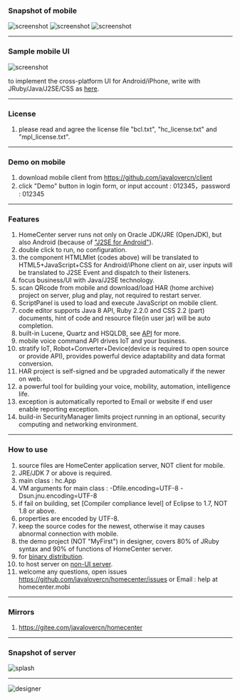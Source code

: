 ### Snapshot of mobile
![screenshot](http://homecenter.mobi/images/sc6.png)
![screenshot](http://homecenter.mobi/images/sc_mlet_bg.png)
![screenshot](http://homecenter.mobi/images/sc8.png)

***
### Sample mobile UI
![screenshot](http://homecenter.mobi/images/sc_mlet.png)

to implement the cross-platform UI for Android/iPhone, write with JRuby/Java/J2SE/CSS as [here](https://github.com/javalovercn/homecenter/blob/master/docs/develop%20cloud%20app%20with%20J2SE%2BCSS%20for%20iPhone%20and%20Android.md).

***
### License
1. please read and agree the license file "bcl.txt", "hc_license.txt" and "mpl_license.txt".

***
### Demo on mobile
1. download mobile client from https://github.com/javalovercn/client
2. click "Demo" button in login form, or input account : 012345，password : 012345

***
### Features

1. HomeCenter server runs not only on Oracle JDK/JRE (OpenJDK), but also Android (because of ["J2SE for Android"](https://github.com/javalovercn/j2se_for_android)).
2. double click to run, no configuration.
3. the component HTMLMlet (codes above) will be translated to HTML5+JavaScript+CSS for Android/iPhone client on air, user inputs will be translated to J2SE Event and dispatch to their listeners.
4. focus business/UI with Java/J2SE technology.
5. scan QRcode from mobile and download/load HAR (home archive) project on server, plug and play, not required to restart server.
6. ScriptPanel is used to load and execute JavaScript on mobile client.
7. code editor supports Java 8 API, Ruby 2.2.0 and CSS 2.2 (part) documents, hint of code and resource file(in user jar) will be auto completion.
8. built-in Lucene, Quartz and HSQLDB, see [API](https://homecenter.mobi/download/javadoc/index.html) for more.
9. mobile voice command API drives IoT and your business.
10. stratify IoT, Robot+Converter+Device(device is required to open source or provide API), provides powerful device adaptability and data format conversion.
11. HAR project is self-signed and be upgraded automatically if the newer on web.
12. a powerful tool for building your voice, mobility, automation, intelligence life.
13. exception is automatically reported to Email or website if end user enable reporting exception.
14. build-in SecurityManager limits project running in an optional, security computing and networking environment.

***
### How to use

1. source files are HomeCenter application server, NOT client for mobile.
2. JRE/JDK 7 or above is required.
3. main class : hc.App
4. VM arguments for main class : -Dfile.encoding=UTF-8 -Dsun.jnu.encoding=UTF-8
5. if fail on building, set [Compiler compliance level] of Eclipse to 1.7, NOT 1.8 or above.
6. properties are encoded by UTF-8.
7. keep the source codes for the newest, otherwise it may causes abnormal connection with mobile.
8. the demo project (NOT "MyFirst") in designer, covers 80% of JRuby syntax and 90% of functions of HomeCenter server.
9. for [binary distribution](https://github.com/javalovercn/hc_server_dist).
10. to host server on [non-UI server](https://github.com/javalovercn/homecenter/blob/master/docs/NoUI%20server%20on%20host.md).
11. welcome any questions, open issues https://github.com/javalovercn/homecenter/issues or Email : help at homecenter.mobi

***
### Mirrors

1. https://gitee.com/javalovercn/homecenter

***
### Snapshot of server

![splash](http://homecenter.mobi/images/splash_n_txt.png)

***

![designer](http://homecenter.mobi/images/usage/pc_designer.png)